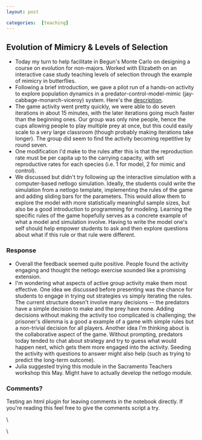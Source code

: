 ```yaml
---
layout: post

categories:  [teaching]
---
```






 





Evolution of Mimicry & Levels of Selection
------------------------------------------

-   Today my turn to help facilitate in Begun's Monte Carlo on designing
    a course on evolution for non-majors. Worked with Elizabeth on an
    interactive case study teaching levels of selection through the
    example of mimicry in butterflies.
-   Following a brief introduction, we gave a pilot run of a hands-on
    activity to explore population dynamics in a
    predator-control-model-mimic (jay-cabbage-monarch-viceroy) system.
    Here's the
    [description](http://docs.google.com/Doc?docid=0AR6sK_1tc7DZZGdmYnQyZzVfODE0NGs3ODRmeA&hl=en "http://docs.google.com/Doc?docid=0AR6sK_1tc7DZZGdmYnQyZzVfODE0NGs3ODRmeA&hl=en").
-   The game activity went pretty quickly, we were able to do seven
    iterations in about 15 minutes, with the later iterations going much
    faster than the beginning ones. Our group was only nine people,
    hence the cups allowing people to play multiple prey at once, but
    this could easily scale to a very large classroom (though probably
    making iterations take longer). The group did seem to find the
    activity becoming repetitive by round seven.
-   One modification I'd make to the rules after this is that the
    reproduction rate must be per capita up to the carrying capacity,
    with set reproductive rates for each species (i.e. 1 for model, 2
    for mimic and control).
-   We discussed but didn't try following up the interactive simulation
    with a computer-based netlogo simulation. Ideally, the students
    could write the simulation from a netlogo template, implementing the
    rules of the game and adding sliding bars for the parameters. This
    would allow them to explore the model with more statistically
    meaningful sample sizes, but also be a good introduction to
    programming for modeling. Learning the specific rules of the game
    hopefully serves as a concrete example of what a model and
    simulation involve. Having to write the model one's self should help
    empower students to ask and then explore questions about what if
    this rule or that rule were different.

### Response

-   Overall the feedback seemed quite positive. People found the
    activity engaging and thought the netlogo exercise sounded like a
    promising extension.
-   I'm wondering what aspects of active group activity make them most
    effective. One idea we discussed before presenting was the chance
    for students to engage in trying out strategies vs simply iterating
    the rules. The current structure doesn't involve many decisions --
    the predators have a simple decision to make and the prey have none.
    Adding decisions without making the activity too complicated is
    challenging; the prisoner's dilemma is a good a example of a game
    with simple rules but a non-trivial decision for all players.
    Another idea I'm thinking about is the collaborative aspect of the
    game. Without prompting, predators today tended to chat about
    strategy and try to guess what would happen next, which gets them
    more engaged into the activity. Seeding the activity with questions
    to answer might also help (such as trying to predict the long-term
    outcome).
-   Julia suggested trying this module in the Sacramento Teachers
    workshop this May. Might have to actually develop the netlogo
    module.

### Comments?

Testing an html plugin for leaving comments in the notebook directly. If
you're reading this feel free to give the comments script a try.

\

\

